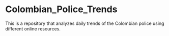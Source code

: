 # Colombian_Police_Trends
This is a repository that analyzes daily trends of the Colombian police using different online resources. 
